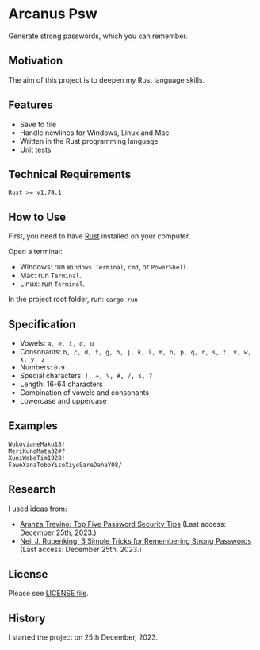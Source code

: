# Arcanus Psw

Generate strong passwords, which you can remember.

## Motivation

The aim of this project is to deepen my Rust language skills.

## Features

- Save to file
- Handle newlines for Windows, Linux and Mac
- Written in the Rust programming language
- Unit tests

## Technical Requirements

`Rust >= v1.74.1`

## How to Use

First, you need to have [Rust](https://www.rust-lang.org/tools/install) installed on your computer.

Open a terminal:

- Windows: run `Windows Terminal`, `cmd`, or `PowerShell`.
- Mac: run `Terminal`.
- Linux: run `Terminal`.

In the project root folder, run: `cargo run`

## Specification

- Vowels: `a, e, i, o, u`
- Consonants: `b, c, d, f, g, h, j, k, l, m, n, p, q, r, s, t, v, w, x, y, z`
- Numbers: `0-9`
- Special characters: `!, +, \, #, /, $, ?`
- Length: 16-64 characters
- Combination of vowels and consonants
- Lowercase and uppercase

## Examples

```
WukovianeMako18!
MeriKunoMata32#?
XuniWabeTim1928!
FaweXanaToboYisoXiyoSareDahaY08/
```

## Research

I used ideas from:

- [Aranza Trevino: Top Five Password Security Tips](https://www.keepersecurity.com/blog/2023/07/18/top-five-password-security-tips/) (Last access: December 25th, 2023.)
- [Neil J. Rubenking: 3 Simple Tricks for Remembering Strong Passwords](https://www.pcmag.com/how-to/tricks-for-remembering-strong-passwords) (Last access: December 25th, 2023.)

## License

Please see [LICENSE file](LICENSE).

## History

I started the project on 25th December, 2023.
